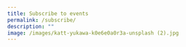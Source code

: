 ```yaml
---
title: Subscribe to events
permalink: /subscribe/
description: ""
image: /images/katt-yukawa-k0e6e0a0r3a-unsplash (2).jpg
---
```

